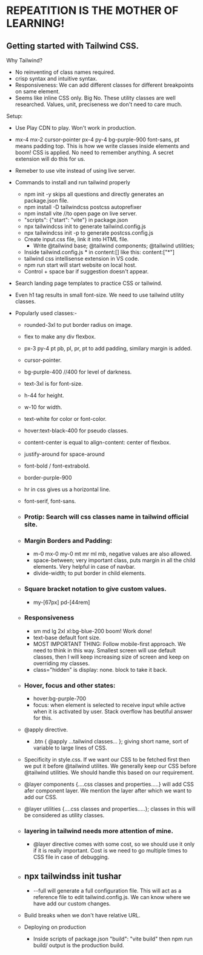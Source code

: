 # REPEATITION IS THE MOTHER OF LEARNING!

## Getting  started with Tailwind CSS.

Why Tailwind?
 - No reinventing of class names required.
 - crisp syntax and intuitive syntax.
 - Responsiveness: We can add different classes for different breakpoints on same element.
 - Seems like inline CSS only. Big No. These utility classes are well researched. Values, unit, preciseness we don't need to care much. 

 Setup:
 - Use Play CDN to play. Won't work in production.
 - mx-4 mx-2 cursor-pointer px-4 py-4 bg-purple-900 font-sans, pt means padding top.
  This is how we write classes inside elements and boom! CSS is applied. No need to remember anything. A secret extension will do this for us.
 - Remeber to use vite instead of using live server.

 - Commands to install and run tailwind properly
    - npm init -y skips all questions and directly generates an package.json file.
    - npm install -D tailwindcss postcss autoprefixer
    - npm install vite //to open page on live server.
    - "scripts": {"start": "vite"} in package.json
    - npx tailwindcss init to generate tailwind.config.js
    - npx tailwindcss init -p to generate postcss.config.js
    - Create input.css file, link it into HTML file.
      - Write @tailwind base; @tailwind components; @tailwind utilities;
    - Inside tailwind.config.js * in content:[] like this: content:["*"]
    - tailwind css intellisense extension in VS code.
    - npm run start will start website on local host.
    - Control + space bar if suggestion doesn't appear.

 - Search landing page templates to practice CSS or tailwind.

 - Even h1 tag results in small font-size. We need to use tailwind utility classes.

 - Popularly used classes:-
   - rounded-3xl to put border radius on image.
   - flex to make any div flexbox.
   - px-3 py-4 pt pb, pl, pr, pt to add padding, similary margin is added.
   - cursor-pointer.
   - bg-purple-400 //400 for level of darkness.
   - text-3xl is for font-size.
   - h-44 for height. 
   - w-10 for width.
   - text-white for color or font-color.
   - hover:text-black-400 for pseudo classes.
   - content-center is equal to align-content: center of flexbox.
   - justify-around for space-around
   - font-bold / font-extrabold.
   - border-purple-900
   - hr in css gives us a horizontal line.
   - font-serif, font-sans.
   - ### Protip: Search will css classes name in tailwind official site.
   - ### Margin Borders and Padding:
      - m-0 mx-0 my-0 mt mr ml mb, negative values are also allowed.
      - space-between; very important class, puts margin in all the child elements. Very helpful in case of navbar.
      - divide-width; to put border in child elements.
   - ### Square bracket notation to give custom values.
      - my-[67px] pd-[44rem]
   - ### Responsiveness
      - sm md lg 2xl xl:bg-blue-200 boom! Work done!
      - text-base default font size.
      - MOST IMPORTANT THING: Follow mobile-first approach. We need to think in this way. Smallest screen will use default classes, then I will keep increasing size of screen and keep on overriding my classes.
      - class="hidden" is display: none. block to take it back.
   - ### Hover, focus and other states:
      - hover:bg-purple-700
      - focus: when element is selected to receive input while active when it is activated by user. Stack overflow has beutiful answer for this.

   - @apply directive. 
      - .btn { @apply ...tailwind classes... }; giving short name, sort of variable to large lines of CSS.

   - Specificity in style.css. If we want our CSS to be fetched first then we put it before @tailwind utilites. We generally keep our CSS before @tailwind utilities. We should handle this based on our requirement.

   - @layer components {....css classes and properties.....} will add CSS afer component layer. We mention the layer after which we want to add our CSS.

   - @layer utilities  {....css classes and properties.....}; classes in this will be considered as utility classes. 
   - ### layering in tailwind needs more attention of mine.
      - @layer directive comes with some cost, so we should use it only if it is really important. Cost is we need to go multiple times to CSS file in case of debugging.
   - ## npx tailwindss init tushar 
      - --full will generate a full configuration file. This will act as a reference file to edit tailwind.config.js. We can know where we have add our custom changes.

   - Build breaks when we don't have relative URL.
   - Deploying on production
      - Inside scripts of package.json "build": "vite build" then npm run build/ output is the production build.


   


